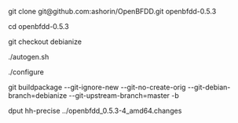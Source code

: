 <p>git clone git@github.com:ashorin/OpenBFDD.git openbfdd-0.5.3</p>
<p>cd openbfdd-0.5.3</p>
<p>git checkout debianize</p>
<p>./autogen.sh</p>
<p>./configure</p>
<p>git buildpackage --git-ignore-new --git-no-create-orig --git-debian-branch=debianize --git-upstream-branch=master -b</p>
<p>dput hh-precise ../openbfdd_0.5.3-4_amd64.changes</p>
